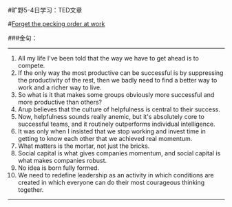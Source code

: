 #旷野5-4日学习：TED文章

#[Forget the pecking order at work](https://www.ted.com/talks/margaret_heffernan_why_it_s_time_to_forget_the_pecking_order_at_work)

###金句：

----------


1. All my life I've been told that the way we have to get ahead is to compete.
1. If the only way the most productive can be successful is by suppressing the productivity of the rest, then we badly need to find a better way to work and a richer way to live.
1. So what is it that makes some groups obviously more successful and more productive than others? 
1. Arup believes that the culture of helpfulness is central to their success.
1. Now, helpfulness sounds really anemic, but it's absolutely core to successful teams, and it routinely outperforms individual intelligence.
1. It was only when I insisted that we stop working and invest time in getting to know each other that we achieved real momentum.
1. What matters is the mortar, not just the bricks.
1. Social capital is what gives companies momentum, and social capital is what makes companies robust.
1. No idea is born fully formed.
1. We need to redefine leadership as an activity in which conditions are created in which everyone can do their most courageous thinking together.  

----------

